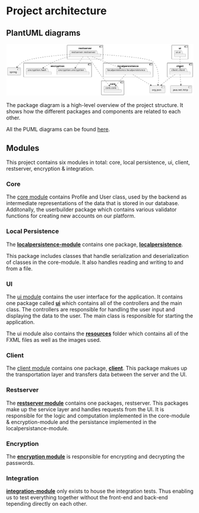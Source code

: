 # Project architecture

## PlantUML diagrams

![Package Diagram](..\project-architecture\PUML-diagrams\PackageDiagram.png)

The package diagram is a high-level overview of the project structure. It shows how the different packages and components are related to each other.

All the PUML diagrams can be found [here](PUML-diagrams).

## Modules

This project contains six modules in total: core, local persistence, ui, client, restserver, encryption & integration.

### Core

The [core module](../../passwordManager/core/) contains Profile and User class, used by the backend as intermediate representations of the data that is stored in our database. Additonally, the userbuilder package which contains various validator functions for creating new accounts on our platform.

### Local Persistence

The **[localpersistence-module](/passwordManager/localpersistence)** contains one package, **[localpersistence](/passwordManager/localpersistence/src/main/java/localpersistence)**.

This package includes classes that handle serialization and deserialization of classes in the core-module. It also handles reading and writing to and from a file.

### UI

The [ui module](../../passwordManager/ui/) contains the user interface for the application. It contains one package called [**ui**](../../passwordManager/ui/src/main/java/ui/) which contains all of the controllers and the main class. The controllers are responsible for handling the user input and displaying the data to the user. The main class is responsible for starting the application.

The ui module also contains the [**resources**](../../passwordManager/ui/src/main/resources/) folder which contains all of the FXML files as well as the images used.

### Client

The [client module](/passwordManager/client/) contains one package, **[client](/get-fit/client/src/main/java/client)**. This package makues up the transportation layer and transfers data between the server and the UI.

### Restserver

The **[restserver module](../../passwordManager/restserver/)** contains one packages, restserver. This packages make up the service layer and handles requests from the UI. It is responsible for the logic and computation implemented in the core-module & encryption-module and the persistance implemented in the localpersistance-module.

### Encryption

The **[encryption module](/passwordManager/encryption/)** is responsible for encrypting and decrypting the passwords.

### Integration
**[integration-module](/passwordManager/integration/)** only exists to house the integration tests. Thus enabling us to test everything together without the front-end and back-end tepending directly on each other.